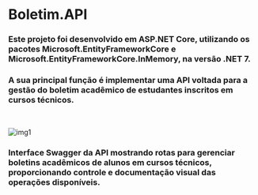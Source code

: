 # Boletim.API

### Este projeto foi desenvolvido em ASP.NET Core, utilizando os pacotes Microsoft.EntityFrameworkCore e Microsoft.EntityFrameworkCore.InMemory, na versão .NET 7.

### A sua principal função é implementar uma API voltada para a gestão do boletim acadêmico de estudantes inscritos em cursos técnicos.

<br/>

![img1](https://github.com/messafelipe/api-boletim/assets/51674627/f688e576-5bc6-4176-8a16-29e17c0d891a)
### Interface Swagger da API mostrando rotas para gerenciar boletins acadêmicos de alunos em cursos técnicos, proporcionando controle e documentação visual das operações disponíveis.

